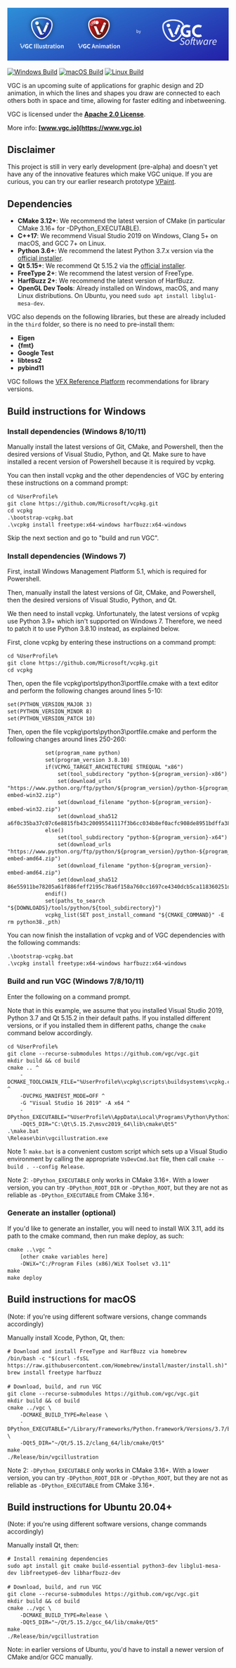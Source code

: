 ![VGC](https://github.com/vgc/vgc/blob/master/hero.png)

[![Windows Build](https://github.com/vgc/vgc/actions/workflows/windowsbuild.yml/badge.svg?branch=master&event=push)](https://github.com/vgc/vgc/actions/workflows/windowsbuild.yml)
[![macOS Build](https://github.com/vgc/vgc/actions/workflows/macosbuild.yml/badge.svg?branch=master&event=push)](https://github.com/vgc/vgc/actions/workflows/macosbuild.yml)
[![Linux Build](https://github.com/vgc/vgc/actions/workflows/linuxbuild.yml/badge.svg?branch=master&event=push)](https://github.com/vgc/vgc/actions/workflows/linuxbuild.yml)

VGC is an upcoming suite of applications for graphic design and 2D animation,
in which the lines and shapes you draw are connected to each others both in
space and time, allowing for faster editing and inbetweening.

VGC is licensed under the **[Apache 2.0 License](https://github.com/vgc/vgc/blob/master/LICENSE)**.

More info: **[www.vgc.io](https://www.vgc.io)**

## Disclaimer

This project is still in very early development (pre-alpha) and doesn't yet
have any of the innovative features which make VGC unique. If you are curious,
you can try our earlier research prototype [VPaint](https://www.vpaint.org).

## Dependencies

- **CMake 3.12+**: We recommend the latest version of CMake (in particular CMake 3.16+ for -DPython_EXECUTABLE).
- **C++17**: We recommend Visual Studio 2019 on Windows, Clang 5+ on macOS, and GCC 7+ on Linux.
- **Python 3.6+**: We recommend the latest Python 3.7.x version via the [official installer](https://www.python.org/downloads/).
- **Qt 5.15+**: We recommend Qt 5.15.2 via the [official installer](https://www.qt.io/download-qt-installer).
- **FreeType 2+**: We recommend the latest version of FreeType.
- **HarfBuzz 2+**: We recommend the latest version of HarfBuzz.
- **OpenGL Dev Tools**: Already installed on Windows, macOS, and many Linux distributions. On Ubuntu, you need `sudo apt install libglu1-mesa-dev`.

VGC also depends on the following libraries, but these are already included in
the `third` folder, so there is no need to pre-install them:
- **Eigen**
- **{fmt}**
- **Google Test**
- **libtess2**
- **pybind11**

VGC follows the [VFX Reference Platform](http://www.vfxplatform.com/)
recommendations for library versions.

## Build instructions for Windows

### Install dependencies (Windows 8/10/11)

Manually install the latest versions of Git, CMake, and Powershell, then the desired versions of Visual Studio, Python, and Qt. Make sure to have installed a recent version of Powershell because it is required by vcpkg.

You can then install vcpkg and the other dependencies of VGC by entering these instructions on a command prompt:

```
cd %UserProfile%
git clone https://github.com/Microsoft/vcpkg.git
cd vcpkg
.\bootstrap-vcpkg.bat
.\vcpkg install freetype:x64-windows harfbuzz:x64-windows
```

Skip the next section and go to "build and run VGC".

### Install dependencies (Windows 7)

First, install Windows Management Platform 5.1, which is required for Powershell.

Then, manually install the latest versions of Git, CMake, and Powershell, then the desired versions of Visual Studio, Python, and Qt.

We then need to install vcpkg. Unfortunately, the latest versions of vcpkg use Python 3.9+ which isn't supported on Windows 7. Therefore, we need to patch it to use Python 3.8.10 instead, as explained below.

First, clone vcpkg by entering these instructions on a command prompt:

```
cd %UserProfile%
git clone https://github.com/Microsoft/vcpkg.git
cd vcpkg
```

Then, open the file vcpkg\ports\python3\portfile.cmake with a text editor and perform the following changes around lines 5-10:

```
set(PYTHON_VERSION_MAJOR 3)
set(PYTHON_VERSION_MINOR 8)
set(PYTHON_VERSION_PATCH 10)
```

Then, open the file vcpkg\ports\python3\portfile.cmake and perform the following changes around lines 250-260:

```
            set(program_name python)
            set(program_version 3.8.10)
            if(VCPKG_TARGET_ARCHITECTURE STREQUAL "x86")
                set(tool_subdirectory "python-${program_version}-x86")
                set(download_urls "https://www.python.org/ftp/python/${program_version}/python-${program_version}-embed-win32.zip")
                set(download_filename "python-${program_version}-embed-win32.zip")
                set(download_sha512 a6f0c35ba37c07c6e8815fb43c20095541117f3b6cc034b8ef0acfc908de8951bdffa38706bac802f820290b39ae84f934f27a8e32f548735f470277f7a70550)
            else()
                set(tool_subdirectory "python-${program_version}-x64")
                set(download_urls "https://www.python.org/ftp/python/${program_version}/python-${program_version}-embed-amd64.zip")
                set(download_filename "python-${program_version}-embed-amd64.zip")
                set(download_sha512 86e55911be78205a61f886feff2195c78a6f158a760cc1697ce4340dcb5ca118360251de2f707b6d2a78b7469d92c87b045b7326d6f194bfa92e665af1cd55a5)
            endif()
            set(paths_to_search "${DOWNLOADS}/tools/python/${tool_subdirectory}")
            vcpkg_list(SET post_install_command "${CMAKE_COMMAND}" -E rm python38._pth)
```

You can now finish the installation of vcpkg and of VGC dependencies with the following commands:

```
.\bootstrap-vcpkg.bat
.\vcpkg install freetype:x64-windows harfbuzz:x64-windows
```

### Build and run VGC (Windows 7/8/10/11)


Enter the following on a command prompt.

Note that in this example, we assume that you installed Visual Studio 2019, Python 3.7 and Qt 5.15.2 in their default paths. If you installed different versions, or if you installed them in different paths, change the `cmake` command below accordingly.


```
cd %UserProfile%
git clone --recurse-submodules https://github.com/vgc/vgc.git
mkdir build && cd build
cmake .. ^
    -DCMAKE_TOOLCHAIN_FILE="%UserProfile%\vcpkg\scripts\buildsystems\vcpkg.cmake" ^
    -DVCPKG_MANIFEST_MODE=OFF ^
    -G "Visual Studio 16 2019" -A x64 ^
    -DPython_EXECUTABLE="%UserProfile%\AppData\Local\Programs\Python\Python37\python.exe"
    -DQt5_DIR="C:\Qt\5.15.2\msvc2019_64\lib\cmake\Qt5"
.\make.bat
\Release\bin\vgcillustration.exe
```

Note 1: `make.bat` is a convenient custom script which sets up a Visual Studio environment by calling the appropriate `VsDevCmd.bat` file, then call `cmake --build . --config Release`.

Note 2: `-DPython_EXECUTABLE` only works in CMake 3.16+. With a lower version, you can try `-DPython_ROOT_DIR` or `-DPython_ROOT`, but they are not as reliable as `-DPython_EXECUTABLE` from CMake 3.16+.

### Generate an installer (optional)

If you'd like to generate an installer, you will need to install WiX 3.11, add its path to the cmake command, then run make deploy, as such:

```
cmake ..\vgc ^
    [other cmake variables here]
    -DWiX="C:/Program Files (x86)/WiX Toolset v3.11"
make
make deploy
```

## Build instructions for macOS

(Note: if you're using different software versions, change commands accordingly)

Manually install Xcode, Python, Qt, then:

```
# Download and install FreeType and HarfBuzz via homebrew
/bin/bash -c "$(curl -fsSL https://raw.githubusercontent.com/Homebrew/install/master/install.sh)"
brew install freetype harfbuzz

# Download, build, and run VGC
git clone --recurse-submodules https://github.com/vgc/vgc.git
mkdir build && cd build
cmake ../vgc \
    -DCMAKE_BUILD_TYPE=Release \
    -DPython_EXECUTABLE="/Library/Frameworks/Python.framework/Versions/3.7/bin/python" \
    -DQt5_DIR="~/Qt/5.15.2/clang_64/lib/cmake/Qt5"
make
./Release/bin/vgcillustration
```

Note 2: `-DPython_EXECUTABLE` only works in CMake 3.16+. With a lower version, you can try `-DPython_ROOT_DIR` or `-DPython_ROOT`, but they are not as reliable as `-DPython_EXECUTABLE` from CMake 3.16+.

## Build instructions for Ubuntu 20.04+

(Note: if you're using different software versions, change commands accordingly)

Manually install Qt, then:

```
# Install remaining dependencies
sudo apt install git cmake build-essential python3-dev libglu1-mesa-dev libfreetype6-dev libharfbuzz-dev

# Download, build, and run VGC
git clone --recurse-submodules https://github.com/vgc/vgc.git
mkdir build && cd build
cmake ../vgc \
    -DCMAKE_BUILD_TYPE=Release \
    -DQt5_DIR="~/Qt/5.15.2/gcc_64/lib/cmake/Qt5"
make
./Release/bin/vgcillustration
```

Note: in earlier versions of Ubuntu, you'd have to install a newer version of CMake and/or GCC manually.

